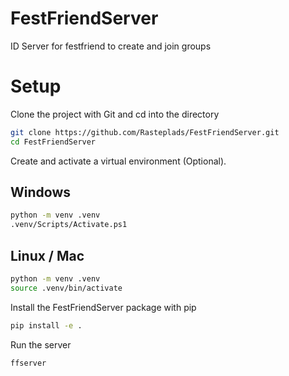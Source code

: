 # FestFriendServer
ID Server for festfriend to create and join groups


# Setup
Clone the project with Git and cd into the directory
```sh
git clone https://github.com/Rasteplads/FestFriendServer.git
cd FestFriendServer
```

Create and activate a virtual environment (Optional).
## Windows
```sh
python -m venv .venv
.venv/Scripts/Activate.ps1
```

## Linux / Mac
```sh
python -m venv .venv
source .venv/bin/activate
```

Install the FestFriendServer package with pip
```sh
pip install -e .
```

Run the server
```sh
ffserver
```